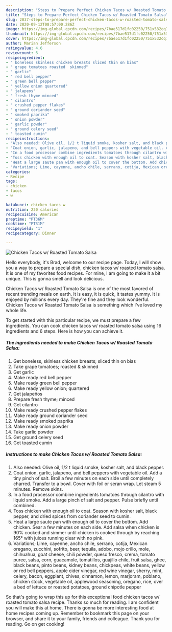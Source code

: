 ```yaml
---
description: "Steps to Prepare Perfect Chicken Tacos w/ Roasted Tomato Salsa"
title: "Steps to Prepare Perfect Chicken Tacos w/ Roasted Tomato Salsa"
slug: 2037-steps-to-prepare-perfect-chicken-tacos-w-roasted-tomato-salsa
date: 2020-09-12T08:57:00.286Z
image: https://img-global.cpcdn.com/recipes/7bae517d1fc02250/751x532cq70/chicken-tacos-w-roasted-tomato-salsa-recipe-main-photo.jpg
thumbnail: https://img-global.cpcdn.com/recipes/7bae517d1fc02250/751x532cq70/chicken-tacos-w-roasted-tomato-salsa-recipe-main-photo.jpg
cover: https://img-global.cpcdn.com/recipes/7bae517d1fc02250/751x532cq70/chicken-tacos-w-roasted-tomato-salsa-recipe-main-photo.jpg
author: Marian Jefferson
ratingvalue: 4.6
reviewcount: 6
recipeingredient:
- " boneless skinless chicken breasts sliced thin on bias"
- " grape tomatoes roasted  skinned"
- " garlic"
- " red bell pepper"
- " green bell pepper"
- " yellow onion quartered"
- " jalapeos"
- " fresh thyme minced"
- " cilantro"
- " crushed pepper flakes"
- " ground coriander seed"
- " smoked paprika"
- " onion powder"
- " garlic powder"
- " ground celery seed"
- " toasted cumin"
recipeinstructions:
- "Also needed: Olive oil, 1/2 t liquid smoke, kosher salt, and black pepper."
- "Coat onion, garlic, jalapeno, and bell peppers with vegetable oil. Add a tiny pinch of salt. Broil a few minutes on each side until completely charred. Transfer to a bowl. Cover with foil or seran wrap. Let steam 5 minutes. Remove skins."
- "In a food processor combine ingredients tomatoes through cilantro with liquid smoke. Add a large pinch of salt and pepper. Pulse briefly until combined."
- "Toss chicken with enough oil to coat. Season with kosher salt, black pepper, and dried spices from coriander seed to cumin."
- "Heat a large saute pan with enough oil to cover the bottom. Add chicken. Sear a few minutes on each side. Add salsa when chicken is 90% cooked and simmer until chicken is cooked through by reaching 165° with juices running clear with no pink."
- "Variations; Lime, cayenne, ancho chile, serrano, cotija, Mexican oregano, zucchini, sofrito, beer, tequila, adobo, mojo crillo, mole, chihuahua, goat cheese, chili powder, queso fresco, crema, tomato puree, salsa, corn, guacamole, tomatillos, guajillo chile, fruit salsa, ghee, black beans, pinto beans, kidney beans, chickpeas, white beans, yellow or red bell peppers, apple cider vinegar, red wine vinegar, sherry, mint, celery, bacon, eggplant, chives, cinnamon, lemon, marjoram, poblano, chicken stock, vegetable oil, applewood seasoning, oregano, rice, over a bed of lettuce or roasted potatoes, ground chipotle pepper"
categories:
- Recipe
tags:
- chicken
- tacos
- w

katakunci: chicken tacos w 
nutrition: 220 calories
recipecuisine: American
preptime: "PT36M"
cooktime: "PT31M"
recipeyield: "1"
recipecategory: Dinner

---
```



![Chicken Tacos w/ Roasted Tomato Salsa](https://img-global.cpcdn.com/recipes/7bae517d1fc02250/751x532cq70/chicken-tacos-w-roasted-tomato-salsa-recipe-main-photo.jpg)

Hello everybody, it's Brad, welcome to our recipe page. Today, I will show you a way to prepare a special dish, chicken tacos w/ roasted tomato salsa. It is one of my favorites food recipes. For mine, I am going to make it a bit unique. This is gonna smell and look delicious.



Chicken Tacos w/ Roasted Tomato Salsa is one of the most favored of recent trending meals on earth. It is easy, it is quick, it tastes yummy. It is enjoyed by millions every day. They're fine and they look wonderful. Chicken Tacos w/ Roasted Tomato Salsa is something which I've loved my whole life.


To get started with this particular recipe, we must prepare a few ingredients. You can cook chicken tacos w/ roasted tomato salsa using 16 ingredients and 6 steps. Here is how you can achieve it.

<!--inarticleads1-->

##### The ingredients needed to make Chicken Tacos w/ Roasted Tomato Salsa:

1. Get  boneless, skinless chicken breasts; sliced thin on bias
1. Take  grape tomatoes; roasted &amp; skinned
1. Get  garlic
1. Make ready  red bell pepper
1. Make ready  green bell pepper
1. Make ready  yellow onion; quartered
1. Get  jalapeños
1. Prepare  fresh thyme; minced
1. Get  cilantro
1. Make ready  crushed pepper flakes
1. Make ready  ground coriander seed
1. Make ready  smoked paprika
1. Make ready  onion powder
1. Take  garlic powder
1. Get  ground celery seed
1. Get  toasted cumin




<!--inarticleads2-->

##### Instructions to make Chicken Tacos w/ Roasted Tomato Salsa:

1. Also needed: Olive oil, 1/2 t liquid smoke, kosher salt, and black pepper.
1. Coat onion, garlic, jalapeno, and bell peppers with vegetable oil. Add a tiny pinch of salt. Broil a few minutes on each side until completely charred. Transfer to a bowl. Cover with foil or seran wrap. Let steam 5 minutes. Remove skins.
1. In a food processor combine ingredients tomatoes through cilantro with liquid smoke. Add a large pinch of salt and pepper. Pulse briefly until combined.
1. Toss chicken with enough oil to coat. Season with kosher salt, black pepper, and dried spices from coriander seed to cumin.
1. Heat a large saute pan with enough oil to cover the bottom. Add chicken. Sear a few minutes on each side. Add salsa when chicken is 90% cooked and simmer until chicken is cooked through by reaching 165° with juices running clear with no pink.
1. Variations; Lime, cayenne, ancho chile, serrano, cotija, Mexican oregano, zucchini, sofrito, beer, tequila, adobo, mojo crillo, mole, chihuahua, goat cheese, chili powder, queso fresco, crema, tomato puree, salsa, corn, guacamole, tomatillos, guajillo chile, fruit salsa, ghee, black beans, pinto beans, kidney beans, chickpeas, white beans, yellow or red bell peppers, apple cider vinegar, red wine vinegar, sherry, mint, celery, bacon, eggplant, chives, cinnamon, lemon, marjoram, poblano, chicken stock, vegetable oil, applewood seasoning, oregano, rice, over a bed of lettuce or roasted potatoes, ground chipotle pepper




So that's going to wrap this up for this exceptional food chicken tacos w/ roasted tomato salsa recipe. Thanks so much for reading. I am confident you will make this at home. There is gonna be more interesting food at home recipes coming up. Remember to bookmark this page on your browser, and share it to your family, friends and colleague. Thank you for reading. Go on get cooking!

